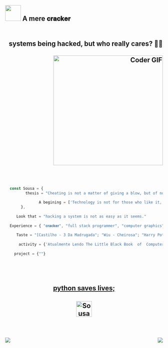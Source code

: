   ## <img src="https://raw.githubusercontent.com/alexnaiman/alexnaiman/master/resources/welcomeglitch.gif" width="50px" /> A mere 𝐜𝐫𝐚𝐜𝐤𝐞𝐫
<div align="center">
 
  <h2 align="right">
 <abc>
   
  <br> systems being hacked, but who really cares? 👨‍💻 <br>
  <br>
    <img src="https://media.giphy.com/media/SWoSkN6DxTszqIKEqv/giphy.gif" alt="Coder GIF" width="350">
 </abc>
</h2>  
  
   <br>
  
  <div align="left">
 
```javascript
  
  const Sousa = {
         thesis = "Cheating is not a matter of giving a blow, but of not having character"
  
               A begining = ['Technology is not for those who like it, but for those who have a gift']
       },
     
     Look that = "hacking a system is not as easy as it seems."
  
  Experience = { "𝐜𝐫𝐚𝐜𝐤𝐞𝐫", "full stack programmer", "computer graphics", "3D editor" ; }
  
     Taste = "[Castilho - 3 Da Madrugada"; "Wiu - Cheirosa"; "Harry Potter"; "Ler livros tecnologicos";]
  
      activity = {'Atualmente Lendo The Little Black Book  of  Computer Viruses'} {;
    
    project = {""}

  
  ```
    
  </div>
<div style="display: inline_block"><br>
  <a href="https://github.com/SousaOfcyber">
                  <h2> python saves lives; <h2>
   
  <img align="center" alt="Sousa-python" height="50" width="50" src="https://cdn.jsdelivr.net/gh/devicons/devicon/icons/python/python-original.svg"/>
 <br>
</div>
   
   <br/><br/>

   <p align="right">
<img align="left" src="https://github-readme-stats.vercel.app/api?username=SousaOfcyber&theme=tokyonight&show_icons=true" />

<img  float="right" src="https://github-readme-stats.vercel.app/api/top-langs/?username=SousaOfcyber&theme=tokyonight&show_icons=true" />

</p>
